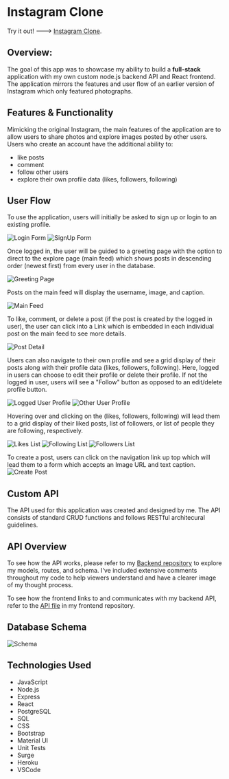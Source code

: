 # **Instagram Clone**
Try it out! ---> [Instagram Clone](https://dvo-insta-clone.surge.sh/).


## **Overview:**
The goal of this app was to showcase my ability to build a __full-stack__ application with my own custom node.js backend API and React frontend. The application mirrors the features and user flow of an earlier version of Instagram which only featured photographs. 

## **Features & Functionality**
Mimicking the original Instagram, the main features of the application are to allow users to share photos and explore images posted by other users. Users who create an account have the additional ability to:
- like posts
- comment 
- follow other users
- explore their own profile data (likes, followers, following)

## **User Flow**
To use the application, users will initially be asked to sign up or login to an existing profile. 

![Login Form](images/login.png)
![SignUp Form](images/signup.png)

Once logged in, the user will be guided to a greeting page with the option to direct to the explore page (main feed) which shows posts in descending order (newest first) from every user in the database. 

![Greeting Page](images/greeting.png)

Posts on the main feed will display the username, image, and caption. 

![Main Feed](images/main_feed.png)

To like, comment, or delete a post (if the post is created by the logged in user), the user can click into a Link which is embedded in each individual post on the main feed to see more details. 

![Post Detail](images/postdetail.png)

Users can also navigate to their own profile and see a grid display of their posts along with their profile data (likes, followers, following). Here, logged in users can choose to edit their profile or delete their profile. If not the logged in user, users will see a "Follow" button as opposed to an edit/delete profile button. 

![Logged User Profile](images/profile.png)
![Other User Profile](images/user_detail.png)

Hovering over and clicking on the (likes, followers, following) will lead them to a grid display of their liked posts, list of followers, or list of people they are following, respectively. 

![Likes List](images/likes.png)
![Following List](images/following.png)
![Followers List](images/followers.png)

To create a post, users can click on the navigation link up top which will lead them to a form which accepts an Image URL and text caption. 
![Create Post](images/create.png)

## **Custom API**
The API used for this application was created and designed by me. The API consists of standard CRUD functions and follows RESTful architecural guidelines. 

## **API Overview**
To see how the API works, please refer to my [Backend repository](https://github.com/thedvo/capstone2-igClone-pern/tree/main/instagram_clone/backend) to explore my models, routes, and schema. I've included extensive comments throughout my code to help viewers understand and have a clearer image of my thought process. 

To see how the frontend links to and communicates with my backend API, refer to the [API file](https://github.com/thedvo/capstone2-igClone-pern/blob/main/instagram_clone/frontend/src/Api.js) in my frontend repository. 


## **Database Schema**
![Schema](images/schema.png)


## **Technologies Used**
- JavaScript
- Node.js
- Express
- React
- PostgreSQL
- SQL
- CSS
- Bootstrap
- Material UI
- Unit Tests
- Surge
- Heroku
- VSCode


